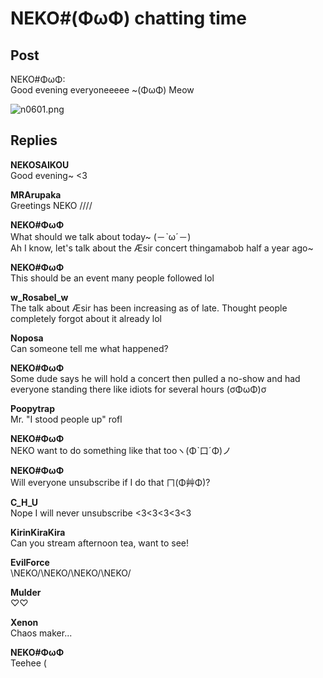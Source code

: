 # NEKO#(ΦωΦ) chatting time
## Post
NEKO#ΦωΦ:<br>
Good evening everyoneeeee ~(ΦωΦ) Meow




![n0601.png](/attachments/n0601.png)
## Replies
**NEKOSAIKOU**<br>
Good evening~ <3

**MRArupaka**<br>
Greetings NEKO ////

**NEKO#ΦωΦ**<br>
What should we talk about today~ (－ˋωˊ－)<br>
Ah I know, let's talk about the Æsir concert thingamabob half a year ago~

**NEKO#ΦωΦ**<br>
This should be an event many people followed lol

**w_Rosabel_w**<br>
The talk about Æsir has been increasing as of late. Thought people completely forgot about it already lol

**Noposa**<br>
Can someone tell me what happened?

**NEKO#ΦωΦ**<br>
Some dude says he will hold a concert then pulled a no-show and had everyone standing there like idiots for several hours (σΦωΦ)σ

**Poopytrap**<br>
Mr. "I stood people up" rofl

**NEKO#ΦωΦ**<br>
NEKO want to do something like that tooヽ(Φˋ口ˊΦ)ノ

**NEKO#ΦωΦ**<br>
Will everyone unsubscribe if I do that ㄇ(Φ艸Φ)?

**C_H_U**<br>
Nope I will never unsubscribe <3<3<3<3<3

**KirinKiraKira**<br>
Can you stream afternoon tea, want to see!

**EvilForce**<br>
\\NEKO/\\NEKO/\\NEKO/\\NEKO/

**Mulder**<br>
♡♡

**Xenon**<br>
Chaos maker...

**NEKO#ΦωΦ**<br>
Teehee (

